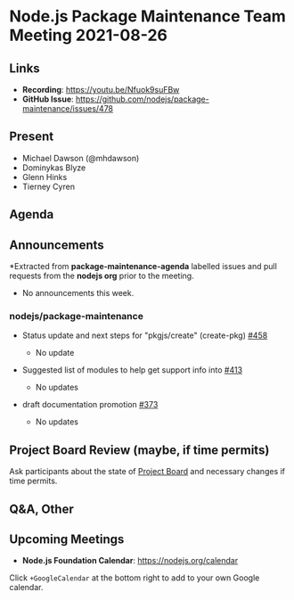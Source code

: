 # Node.js  Package Maintenance Team Meeting 2021-08-26

## Links

* **Recording**:  <https://youtu.be/Nfuok9suFBw>
* **GitHub Issue**: <https://github.com/nodejs/package-maintenance/issues/478>

## Present

* Michael Dawson (@mhdawson)
* Dominykas Blyze
* Glenn Hinks
* Tierney Cyren

## Agenda

## Announcements

*Extracted from **package-maintenance-agenda** labelled issues and pull requests from the **nodejs org** prior to the meeting.

* No announcements this week.

### nodejs/package-maintenance

* Status update and next steps for "pkgjs/create" (create-pkg) [#458](https://github.com/nodejs/package-maintenance/issues/458)
  * No update

* Suggested list of modules to help get support info into [#413](https://github.com/nodejs/package-maintenance/issues/413)
  * No updates

* draft documentation promotion [#373](https://github.com/nodejs/package-maintenance/issues/373)
  * No updates

## Project Board Review (maybe, if time permits)

Ask participants about the state of [Project Board](https://github.com/nodejs/package-maintenance/projects/1) and necessary changes if time permits.

## Q&A, Other

## Upcoming Meetings

* **Node.js Foundation Calendar**: <https://nodejs.org/calendar>

Click `+GoogleCalendar` at the bottom right to add to your own Google calendar.
